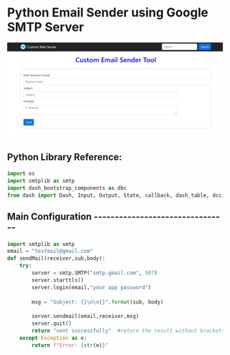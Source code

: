 # Python Email Sender using Google SMTP Server

![Alt text](https://github.com/shmilon/Python-projects/blob/main/Custom%20Email%20Sender%20GUI%20Using%20Python/Screenshot.jpg "web preview")

## Python Library Reference:

```python
import os
import smtplib as smtp
import dash_bootstrap_components as dbc
from dash import Dash, Input, Output, State, callback, dash_table, dcc, html
```

## Main Configuration --------------------------------

```Python
import smtplib as smtp
email = "testmail@gmail.com"
def sendMail(receiver,sub,body):
    try:
        server = smtp.SMTP("smtp.gmail.com", 587)
        server.starttls()
        server.login(email,"your app password")

        msg = "Subject: {}\n\n{}".format(sub, body)

        server.sendmail(email,receiver,msg)
        server.quit()
        return "sent successfully"  #return the result without brackets
    except Exception as e:
        return f"Error: {str(e)}"
```
